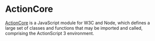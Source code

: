 # ActionCore

[ActionCore](https://github.com/skywhack/actioncore) is a JavaScript module for W3C and Node, which defines a large set of classes and functions that may be imported and called, comprising the ActionScript 3 environment.